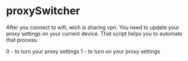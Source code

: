 # proxySwitcher
After you connect to wifi, wich is sharing vpn. You need to update your proxy settings on your current device. That script helps you to automate  that process.

0 - to turn your proxy settings
1 - to turn on your proxy settings
